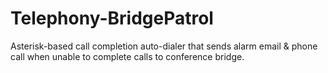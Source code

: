 Telephony-BridgePatrol
======================

Asterisk-based call completion auto-dialer that sends alarm email &amp; phone call when unable to complete calls to conference bridge.
